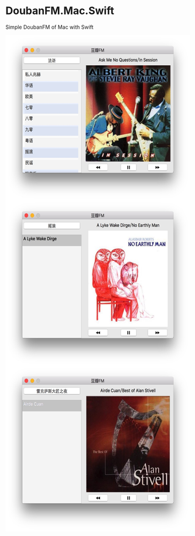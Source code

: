 # DoubanFM.Mac.Swift
Simple DoubanFM of Mac with Swift


 <img src="Image/main.png" width = "594" height = "451" align=center />
 <img src="Image/pop.png" width = "594" height = "451" align=center />
 <img src="Image/lex.png" width = "594" height = "451" align=center />

